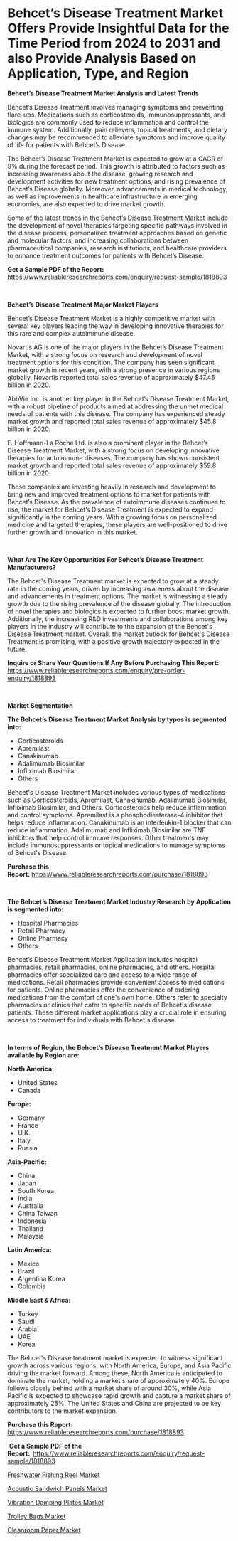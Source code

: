 <p><h1>Behcet’s Disease Treatment Market Offers Provide Insightful Data for the Time Period from 2024 to 2031 and also Provide Analysis Based on Application, Type, and Region</h1></p><p><strong>Behcet’s Disease Treatment Market Analysis and Latest Trends</strong></p>
<p><p>Behcet’s Disease Treatment involves managing symptoms and preventing flare-ups. Medications such as corticosteroids, immunosuppressants, and biologics are commonly used to reduce inflammation and control the immune system. Additionally, pain relievers, topical treatments, and dietary changes may be recommended to alleviate symptoms and improve quality of life for patients with Behcet’s Disease.</p><p>The Behcet’s Disease Treatment Market is expected to grow at a CAGR of 9% during the forecast period. This growth is attributed to factors such as increasing awareness about the disease, growing research and development activities for new treatment options, and rising prevalence of Behcet’s Disease globally. Moreover, advancements in medical technology, as well as improvements in healthcare infrastructure in emerging economies, are also expected to drive market growth.</p><p>Some of the latest trends in the Behcet’s Disease Treatment Market include the development of novel therapies targeting specific pathways involved in the disease process, personalized treatment approaches based on genetic and molecular factors, and increasing collaborations between pharmaceutical companies, research institutions, and healthcare providers to enhance treatment outcomes for patients with Behcet’s Disease.</p></p>
<p><strong>Get a Sample PDF of the Report:&nbsp;</strong> <a href="https://www.reliableresearchreports.com/enquiry/request-sample/1818893">https://www.reliableresearchreports.com/enquiry/request-sample/1818893</a></p>
<p>&nbsp;</p>
<p><strong>Behcet’s Disease Treatment Major Market Players</strong></p>
<p><p>Behcet’s Disease Treatment Market is a highly competitive market with several key players leading the way in developing innovative therapies for this rare and complex autoimmune disease. </p><p>Novartis AG is one of the major players in the Behcet’s Disease Treatment Market, with a strong focus on research and development of novel treatment options for this condition. The company has seen significant market growth in recent years, with a strong presence in various regions globally. Novartis reported total sales revenue of approximately $47.45 billion in 2020.</p><p>AbbVie Inc. is another key player in the Behcet’s Disease Treatment Market, with a robust pipeline of products aimed at addressing the unmet medical needs of patients with this disease. The company has experienced steady market growth and reported total sales revenue of approximately $45.8 billion in 2020.</p><p>F. Hoffmann-La Roche Ltd. is also a prominent player in the Behcet’s Disease Treatment Market, with a strong focus on developing innovative therapies for autoimmune diseases. The company has shown consistent market growth and reported total sales revenue of approximately $59.8 billion in 2020.</p><p>These companies are investing heavily in research and development to bring new and improved treatment options to market for patients with Behcet’s Disease. As the prevalence of autoimmune diseases continues to rise, the market for Behcet’s Disease Treatment is expected to expand significantly in the coming years. With a growing focus on personalized medicine and targeted therapies, these players are well-positioned to drive further growth and innovation in this market.</p></p>
<p>&nbsp;</p>
<p><strong>What Are The Key Opportunities For Behcet’s Disease Treatment Manufacturers?</strong></p>
<p><p>The Behcet's Disease Treatment market is expected to grow at a steady rate in the coming years, driven by increasing awareness about the disease and advancements in treatment options. The market is witnessing a steady growth due to the rising prevalence of the disease globally. The introduction of novel therapies and biologics is expected to further boost market growth. Additionally, the increasing R&D investments and collaborations among key players in the industry will contribute to the expansion of the Behcet's Disease Treatment market. Overall, the market outlook for Behcet's Disease Treatment is promising, with a positive growth trajectory expected in the future.</p></p>
<p><strong>Inquire or Share Your Questions If Any Before Purchasing This Report:</strong> <a href="https://www.reliableresearchreports.com/enquiry/pre-order-enquiry/1818893">https://www.reliableresearchreports.com/enquiry/pre-order-enquiry/1818893</a></p>
<p>&nbsp;</p>
<p><strong>Market Segmentation</strong></p>
<p><strong>The Behcet’s Disease Treatment Market Analysis by types is segmented into:</strong></p>
<p><ul><li>Corticosteroids</li><li>Apremilast</li><li>Canakinumab</li><li>Adalimumab Biosimilar</li><li>Infliximab Biosimilar</li><li>Others</li></ul></p>
<p><p>Behcet's Disease Treatment Market includes various types of medications such as Corticosteroids, Apremilast, Canakinumab, Adalimumab Biosimilar, Infliximab Biosimilar, and Others. Corticosteroids help reduce inflammation and control symptoms. Apremilast is a phosphodiesterase-4 inhibitor that helps reduce inflammation. Canakinumab is an interleukin-1 blocker that can reduce inflammation. Adalimumab and Infliximab Biosimilar are TNF inhibitors that help control immune responses. Other treatments may include immunosuppressants or topical medications to manage symptoms of Behcet's Disease.</p></p>
<p><strong>Purchase this Report:&nbsp;</strong><a href="https://www.reliableresearchreports.com/purchase/1818893">https://www.reliableresearchreports.com/purchase/1818893</a></p>
<p>&nbsp;</p>
<p><strong>The Behcet’s Disease Treatment Market Industry Research by Application is segmented into:</strong></p>
<p><ul><li>Hospital Pharmacies</li><li>Retail Pharmacy</li><li>Online Pharmacy</li><li>Others</li></ul></p>
<p><p>Behcet’s Disease Treatment Market Application includes hospital pharmacies, retail pharmacies, online pharmacies, and others. Hospital pharmacies offer specialized care and access to a wide range of medications. Retail pharmacies provide convenient access to medications for patients. Online pharmacies offer the convenience of ordering medications from the comfort of one's own home. Others refer to specialty pharmacies or clinics that cater to specific needs of Behcet's disease patients. These different market applications play a crucial role in ensuring access to treatment for individuals with Behcet's disease.</p></p>
<p>&nbsp;</p>
<p><strong>In terms of Region, the Behcet’s Disease Treatment Market Players available by Region are:</strong></p>
<p>
    <p> <strong> North America: </strong>
        <ul>
            <li>United States</li>
            <li>Canada</li>
        </ul>
        </p> 
    <p> <strong> Europe: </strong>
        <ul>
            <li>Germany</li>
            <li>France</li>
            <li>U.K.</li>
            <li>Italy</li>
            <li>Russia</li>
        </ul>
        </p> 
    <p> <strong> Asia-Pacific: </strong>
        <ul>
            <li>China</li>
            <li>Japan</li>
            <li>South Korea</li>
            <li>India</li>
            <li>Australia</li>
            <li>China Taiwan</li>
            <li>Indonesia</li>
            <li>Thailand</li>
            <li>Malaysia</li>
        </ul>
        </p> 
    <p> <strong> Latin America: </strong>
        <ul>
            <li>Mexico</li>
            <li>Brazil</li>
            <li>Argentina Korea</li>
            <li>Colombia</li>
        </ul>
        </p> 
    <p> <strong> Middle East & Africa: </strong>
        <ul>
            <li>Turkey</li>
            <li>Saudi</li>
            <li>Arabia</li>
            <li>UAE</li>
            <li>Korea</li>
        </ul>
    </p>
    </p>
<p><p>The Behcet's Disease treatment market is expected to witness significant growth across various regions, with North America, Europe, and Asia Pacific driving the market forward. Among these, North America is anticipated to dominate the market, holding a market share of approximately 40%. Europe follows closely behind with a market share of around 30%, while Asia Pacific is expected to showcase rapid growth and capture a market share of approximately 25%. The United States and China are projected to be key contributors to the market expansion.</p></p>
<p><strong>Purchase this Report: </strong><a href="https://www.reliableresearchreports.com/purchase/1818893">https://www.reliableresearchreports.com/purchase/1818893</a></p>
<p>&nbsp;<strong>Get a Sample PDF of the Report:&nbsp;&nbsp;</strong><a href="https://www.reliableresearchreports.com/enquiry/request-sample/1818893">https://www.reliableresearchreports.com/enquiry/request-sample/1818893</a></p>
<p><strong></strong></p>
<p><p><a href="https://medium.com/@carolekunde/freshwater-fishing-reel-market-trends-and-market-analysis-forecasted-for-period-2024-2031-4c994e332c95">Freshwater Fishing Reel Market</a></p><p><a href="https://medium.com/@andrewbradley1965/acoustic-sandwich-panels-market-size-cagr-trends-2024-2030-184f9032914d">Acoustic Sandwich Panels Market</a></p><p><a href="https://medium.com/@andrewbradley1965/vibration-damping-plates-market-outlook-industry-overview-and-forecast-2024-to-2031-a2d02b9b24cf">Vibration Damping Plates Market</a></p><p><a href="https://medium.com/@andrewbradley1965/trolley-bags-market-competitive-analysis-market-trends-and-forecast-to-2031-672e0f52d36b">Trolley Bags Market</a></p><p><a href="https://medium.com/@carolekunde/cleanroom-paper-market-comprehensive-assessment-by-type-application-and-geography-8e97f018930e">Cleanroom Paper Market</a></p></p>